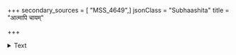 +++
secondary_sources = [ "MSS_4649",]
jsonClass = "Subhaashita"
title = "आत्मापि चायम्"

+++

<details><summary>Text</summary>

आत्मापि चायं न मम सर्वा वा पृथिवी मम।  
यथा मम तथान्येषाम् इति बुद्ध्या न मे व्यथा॥
</details>
